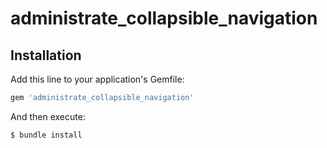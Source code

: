# administrate_collapsible_navigation

## Installation

Add this line to your application's Gemfile:

```ruby
gem 'administrate_collapsible_navigation'
```

And then execute:

    $ bundle install

